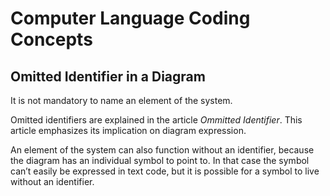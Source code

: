 ﻿Computer Language Coding Concepts
=================================

Omitted Identifier in a Diagram
-------------------------------

It is not mandatory to name an element of the system.

Omitted identifiers are explained in the article *Ommitted Identifier*. This article emphasizes its implication on diagram expression.

An element of the system can also function without an identifier, because the diagram has an individual symbol to point to. In that case the symbol can’t easily be expressed in text code, but it is possible for a symbol to live without an identifier.
